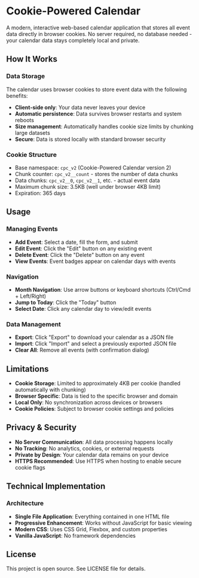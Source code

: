 # Cookie-Powered Calendar

A modern, interactive web-based calendar application that stores all event data directly in browser cookies. No server required, no database needed - your calendar data stays completely local and private.

## How It Works

### Data Storage
The calendar uses browser cookies to store event data with the following benefits:
- **Client-side only**: Your data never leaves your device
- **Automatic persistence**: Data survives browser restarts and system reboots
- **Size management**: Automatically handles cookie size limits by chunking large datasets
- **Secure**: Data is stored locally with standard browser security

### Cookie Structure
- Base namespace: `cpc_v2` (Cookie-Powered Calendar version 2)
- Chunk counter: `cpc_v2__count` - stores the number of data chunks
- Data chunks: `cpc_v2__0`, `cpc_v2__1`, etc. - actual event data
- Maximum chunk size: 3.5KB (well under browser 4KB limit)
- Expiration: 365 days

## Usage

### Managing Events
- **Add Event**: Select a date, fill the form, and submit
- **Edit Event**: Click the "Edit" button on any existing event
- **Delete Event**: Click the "Delete" button on any event
- **View Events**: Event badges appear on calendar days with events

### Navigation
- **Month Navigation**: Use arrow buttons or keyboard shortcuts (Ctrl/Cmd + Left/Right)
- **Jump to Today**: Click the "Today" button
- **Select Date**: Click any calendar day to view/edit events

### Data Management
- **Export**: Click "Export" to download your calendar as a JSON file
- **Import**: Click "Import" and select a previously exported JSON file
- **Clear All**: Remove all events (with confirmation dialog)

## Limitations

- **Cookie Storage**: Limited to approximately 4KB per cookie (handled automatically with chunking)
- **Browser Specific**: Data is tied to the specific browser and domain
- **Local Only**: No synchronization across devices or browsers
- **Cookie Policies**: Subject to browser cookie settings and policies

## Privacy & Security

- **No Server Communication**: All data processing happens locally
- **No Tracking**: No analytics, cookies, or external requests
- **Private by Design**: Your calendar data remains on your device
- **HTTPS Recommended**: Use HTTPS when hosting to enable secure cookie flags

## Technical Implementation

### Architecture
- **Single File Application**: Everything contained in one HTML file
- **Progressive Enhancement**: Works without JavaScript for basic viewing
- **Modern CSS**: Uses CSS Grid, Flexbox, and custom properties
- **Vanilla JavaScript**: No framework dependencies

## License

This project is open source. See LICENSE file for details.

